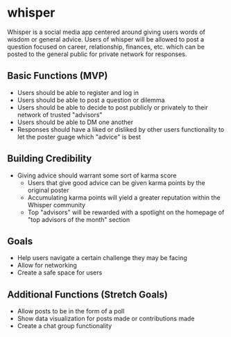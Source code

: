 # whisper

Whisper is a social media app centered around giving users words of wisdom or general advice. Users of whisper will be allowed to post a question focused on career, relationship, finances, etc. which can be posted to the general public for private network for responses. 

## Basic Functions (MVP)
- Users should be able to register and log in
- Users should be able to post a question or dilemma
- Users should be able to decide to post publicly or privately to their network of trusted "advisors"
- Users should be able to DM one another
- Responses should have a liked or disliked by other users functionality to let the poster guage which "advice" is best

## Building Credibility
- Giving advice should warrant some sort of karma score
  - Users that give good advice can be given karma points by the original poster
  - Accumulating karma points will yield a greater reputation within the Whisper community
  - Top "advisors" will be rewarded with a spotlight on the homepage of "top advisors of the month" section
 
 ## Goals
 - Help users navigate a certain challenge they may be facing
 - Allow for networking
 - Create a safe space for users
 
 ## Additional Functions (Stretch Goals)
 - Allow posts to be in the form of a poll
 - Show data visualization for posts made or contributions made
 - Create a chat group functionality
 
 
